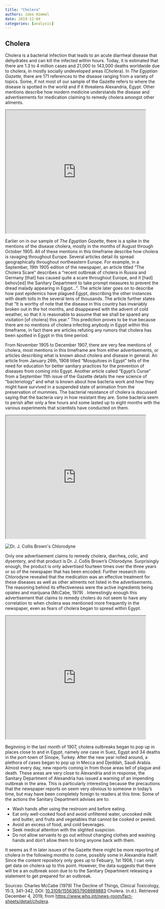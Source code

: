 ```yaml
---
title: "Cholera"
authors: Jake Himmel
date: 2019-12-04
categories: [analysis]
---
```

## Cholera

Cholera is a bacterial infection that leads to an acute diarrheal disease that dehydrates and can kill the infected within hours.  Today, it is estimated that there are 1.3 to 4 million cases and 21,000 to 143,000 deaths worldwide due to cholera, in mostly socially undeveloped areas (Cholera).  In _The Egyptian Gazette_, there are 171 references to the disease ranging from a variety of topics.  Some, if not most of our sample of the Gazette refers to where the disease is spotted in the world and if it threatens Alexandria, Egypt.  Other mentions describe how modern medicine understands the disease and advertisements for medication claiming to remedy cholera amongst other ailments.
<iframe src="https://public.tableau.com/views/mapcholera/Sheet1?:display_count=y&publish=yes&:origin=viz_share_link:origin=viz_share_link:showVizHome=no&:embed=true" align="center" width="90%" height="400"></iframe>

Earlier on in our sample of _The Egyptian Gazette_, there is a spike in the mentions of the disease cholera, mostly in the months of August through October 1905.  All of these mentions in this timeframe describe how cholera is ravaging throughout Europe.  Several articles detail its spread geographically throughout northeastern Europe.  For example, in a September, 19th 1905 edition of the newspaper, an article titled “The Cholera Scare” describes a “recent outbreak of cholera in Russia and Germany [that] has caused quite a scare throughout Europe, and it [had] behov[ed] the Sanitary Department to take prompt measures to prevent the dread malady appearing in Egypt…”.  The article later goes on to describe how past epidemics have plagued Egypt, describing the other instances with death tolls in the several tens of thousands.  The article further states that “It is worthy of note that the disease in this country has invariably broken out in the hot months, and disappeared with the advent of cold weather, so that it is reasonable to assume that we shall be spared any visitation [of cholera] this year.”  This prediction proves to be true because there are no mentions of cholera infecting anybody in Egypt within this timeframe, in fact there are articles refuting any rumors that cholera has been spotted in Egypt in this time period.

From November 1905 to December 1907, there are very few mentions of cholera, most mentions in this timeframe are from either advertisements, or articles describing what is known about cholera and disease in general.  An article from January 26th, 1908 titled “Mosquitoes in Egypt” tells of the need for education for better sanitary practices for the prevention of diseases from coming into Egypt.  Another article called “Egypt’s Curse” from a September 11th issue of the Gazette details the new science of “bacteriology” and what is known about how bacteria work and how they might have survived in a suspended state of animation from the preservation of mummies.  The bacterial resistance of cholera is discussed saying that the bacteria vary in how resistant they are.  Some bacteria seem to perish after only a few hours and some lasted up to eight months with the various experiments that scientists have conducted on them.
<iframe src="https://public.tableau.com/views/cholera_15753985669840/Sheet1?:display_count=y&publish=yes&:origin=viz_share_link:showVizHome=no&:embed=true" align="center" width="90%" height="400"></iframe>

![Dr. J. Collis Brown's Chlorodyne](Chlorodyne.jpg)

Only one advertisement claims to remedy cholera, diarrhea, colic, and dysentery, and that product is Dr. J. Collis Brown’s Chlorodyne.  Surprisingly enough, the product is only advertised fourteen times over the three years or so of the newspaper that has been encoded.  Further research into Chlorodyne revealed that the medication was an effective treatment for these diseases as well as other ailments not listed in the advertisements.  The reasoning behind its effectiveness were the active ingredients being opiates and marijuana (McCabe, 1979) .  Interestingly enough this advertisement that claims to remedy cholers do not seem to have any correlation to when cholera was mentioned more frequently in the newspaper, even as fears of cholera began to spread within Egypt.  

<iframe src="https://public.tableau.com/views/mapcholera/Sheet12?:display_count=y&publish=yes&:origin=viz_share_link:origin=viz_share_link:showVizHome=no&:embed=true" align="center" width="90%" height="400"></iframe>

Beginning in the last month of 1907, cholera outbreaks began to pop up in places close to and in Egypt, namely one case in Suez, Egypt and 34 deaths in the port-town of Sinope, Turkey.  After the new year rolled around, a plethora of cases began to pop up in Mecca and Djeddah, Saudi Arabia.  Almost every day, new reports coming in from those areas tell of plague and death.  These areas are very close to Alexandria and in response, the Sanitary Department of Alexandria has issued a warning of an impending outbreak in the area.  This is particularly interesting because the precautions that the newspaper reports on seem very obvious to someone in today’s time, but may have been completely foreign to readers at this time.  Some of the actions the Sanitary Department advises are to:
* Wash hands after using the restroom and before eating.
* Eat only well-cooked food and avoid unfiltered water, uncooked milk and butter, and fruits and vegetables that cannot be cooked or peeled.
* Avoid an excess of food, and cold beverages.
* Seek medical attention with the slighted suspicion.
* Do not allow servants to go out without changing clothes and washing hands and don’t allow them to bring anyone back with them.

It seems as if in later issues of the Gazette there might be more reporting of cholera in the following months to come, possibly some in Alexandria itself.  Since the content repository only goes up to Febuary, 1st 1908, I can only get data on cholera up to this point.  However, the data suggests that there will be a an outbreak soon due to to the Sanitary Department releasing a statement to get prepared for an outbreak.  

Sources:
Charles McCabe  (1979)  The Decline of Things,  Clinical Toxicology,  15:3,  341-342,  DOI:  [10.3109/15563657908989883](https://doi.org/10.3109/15563657908989883)
Cholera. (n.d.). Retrieved December 4, 2019, from https://www.who.int/news-room/fact-sheets/detail/cholera.
